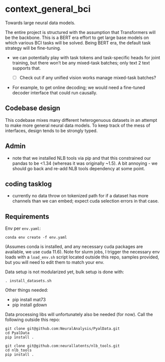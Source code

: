 # context_general_bci
Towards large neural data models.

The entire project is structured with the assumption that Transformers will be the backbone.
This is a BERT era effort to get large base models on which various BCI tasks will be solved. Being BERT era, the default task strategy will be fine-tuning.
- we can potentially play with task tokens and task-specific heads for joint training, but there won’t be any mixed-task batches; only text 2 text supports that.
  - [ ]  Check out if any unified vision works manage mixed-task batches?


- For example, to get online decoding; we would need a fine-tuned decoder interface that could run causally.

## Codebase design
This codebase mixes many different heterogenuous datasets in an attempt to make more general neural data models. To keep track of the mess of interfaces, design tends to be strongly typed.

## Admin
- note that we installed NLB tools via pip and that this constrained our pandas to be <1.34 (whereas it was originally ~1.5). A bit annoying - we should go back and re-add NLB tools dependency at some point.


## coding tasklog
- currently no data throw on tokenized path for if a dataset has more channels than we can embed; expect cuda selection errors in that case.


## Requirements
Env per `env.yaml`:
```
conda env create -f env.yaml
```
(Assumes conda is installed, and any necessary cuda packages are available, we use cuda 11.6).
Note for slurm jobs, I trigger the necessary env loads with a `load_env.sh` script located outside this repo, samples provided, but you will need to edit them to match your env.

Data setup is not modularized yet, bulk setup is done with:
```
. install_datasets.sh
```
Other things needed:
- pip install mat73
- pip install gdown


Data processing libs will unfortunately also be needed (for now). Call the following outside this repo:
```
git clone git@github.com:NeuralAnalysis/PyalData.git
cd PyalData
pip install .

git clone git@github.com:neurallatents/nlb_tools.git
cd nlb_tools
pip install .
```

